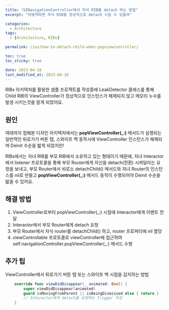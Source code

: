 ```yaml
---
title: "UINavigationController에서 자식 RIB를 detach 하는 방법"
excerpt: "어떻게하면 자식 RIB을 정상적으로 detach 시킬 수 있을까"

categories:
  - Architecture
tags:
  - [Architecture, RIBs]

permalink: /ios/how-to-detach-child-when-popviewcontroller/

toc: true
toc_sticky: true

date: 2023-04-18
last_modified_at: 2023-04-18
---
```



RIBs 아키텍처를 활용한 샘플 프로젝트를 작성중에 LeakDetector 클래스를 통해 Child RIB의 ViewController가 정상적으로 인스턴스가 해제되지 않고 메모리 누수를 발생 시키는것을 알게 되었어요.

## 원인

여태까지 접해본 디자인 아키텍처에서는 **popViewController(_:)** 메서드가 실행되는 일반적인 뒤로가기 버튼 탭, 스와이프 백 동작시에 ViewController 인스턴스가 해제되며 Deinit 수순을 밟게 되었지만!

RIBs에서는 자녀 RIB를 부모 RIB에서 소유하고 있는 형태이기 때문에, 자녀 Interactor에서 listener 프로토콜을 통해 부모 Router에게 자신을 detach(전환) 시켜달라는 요청을 보내고, 부모 Router에서 비로소 detachChild() 메서드와 자녀 Router의 인스턴스를 nil로 만들고 **popViewController(_:)** 메서드 동작이 수행되어야 Deinit 수순을 밟을 수 있어요.

## 해결 방법

1. ViewController로부터 popViewController(_:) 시점에 Interactor에게 이벤트 전달
2. Interactor에서 부모 Router에게 detach 요청
3. 부모 Router에서 자식 router를 detachChild() 하고, router 프로퍼티에 nil 할당
4. viewControllable 프로토콜로 viewController에 접근하여 self.navigationController.popViewController(_:) 메서드 수행


## 추가 팁

ViewController에서 뒤로가기 버튼 탭 또는 스와이프 백 시점을 감지하는 방법
```swift
    override func viewDidDisappear(_ animated: Bool) {
        super.viewDidDisappear(animated)
        guard isMovingFromParent || isBeingDismissed else { return }
        // Interactor에게 detach를 요청하는 Trigger 작성
    }
```
